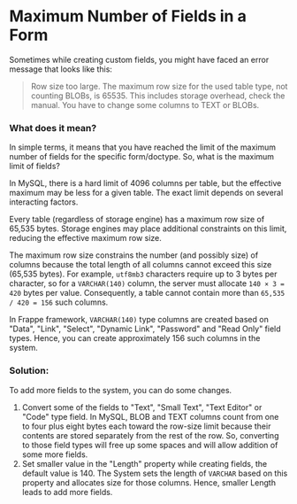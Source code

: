 
# Maximum Number of Fields in a Form



Sometimes while creating custom fields, you might have faced an error message that looks like this:



> 
> Row size too large. The maximum row size for the used table type, not counting BLOBs, is 65535. This includes storage overhead, check the manual. You have to change some columns to TEXT or BLOBs.
> 
> 
> 


### What does it mean?


In simple terms, it means that you have reached the limit of the maximum number of fields for the specific form/doctype. So, what is the maximum limit of fields?


In MySQL, there is a hard limit of 4096 columns per table, but the effective maximum may be less for a given table. The exact limit depends on several interacting factors.


Every table (regardless of storage engine) has a maximum row size of 65,535 bytes. Storage engines may place additional constraints on this limit, reducing the effective maximum row size.


The maximum row size constrains the number (and possibly size) of columns because the total length of all columns cannot exceed this size (65,535 bytes). For example, `utf8mb3` characters require up to 3 bytes per character, so for a `VARCHAR(140)` column, the server must allocate `140 × 3 = 420` bytes per value. Consequently, a table cannot contain more than `65,535 / 420 = 156` such columns.


In Frappe framework, `VARCHAR(140)` type columns are created based on "Data", "Link", "Select", "Dynamic Link", "Password" and "Read Only" field types. Hence, you can create approximately 156 such columns in the system.


### Solution:


To add more fields to the system, you can do some changes.


1. Convert some of the fields to "Text", "Small Text", "Text Editor" or "Code" type field. In MySQL, BLOB and TEXT columns count from one to four plus eight bytes each toward the row-size limit because their contents are stored separately from the rest of the row. So, converting to those field types will free up some spaces and will allow addition of some more fields.
2. Set smaller value in the "Length" property while creating fields, the default value is 140. The System sets the length of `VARCHAR` based on this property and allocates size for those columns. Hence, smaller Length leads to add more fields.




